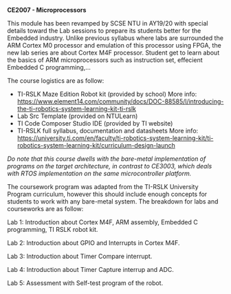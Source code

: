 <b>CE2007 - Microprocessors</b>

This module has been revamped by SCSE NTU in AY19/20 with special details toward the Lab sessions to prepare its students better for the Embedded industry. Unlike previous syllabus where labs are surrounded the ARM Cortex M0 processor and emulation of this processor using FPGA, the new lab series are about Cortex M4F processor. Student get to learn about the basics of ARM microprocessors such as instruction set, effecient Embedded C programming,... 

The course logistics are as follow:
+ TI-RSLK Maze Edition Robot kit (provided by school)
More info: https://www.element14.com/community/docs/DOC-88585/l/introducing-the-ti-robotics-system-learning-kit-ti-rslk
+ Lab Src Template (provided on NTULearn)
+ TI Code Composer Studio IDE (provided by TI website)
+ TI-RSLK full syllabus, documentation and datasheets
More info: https://university.ti.com/en/faculty/ti-robotics-system-learning-kit/ti-robotics-system-learning-kit/curriculum-design-launch

*Do note that this course dwells with the bare-metal implementation of programs on the target architecture, in contrast to CE3003, which deals with RTOS implementation on the same microcontroller platform.*

The coursework program was adapted from the TI-RSLK University Program curriculum, however this should include enough concepts for students to work with any bare-metal system. The breakdown for labs and courseworks are as follow:

Lab 1: Introduction about Cortex M4F, ARM assembly, Embedded C programming, TI RSLK robot kit.

Lab 2: Introduction about GPIO and Interrupts in Cortex M4F.

Lab 3: Introduction about Timer Compare interrupt.

Lab 4: Introduction about Timer Capture interrup and ADC.

Lab 5: Assessment with Self-test program of the robot.

